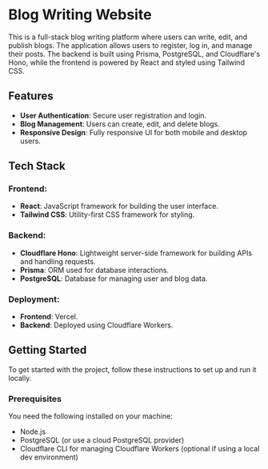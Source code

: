 # Blog Writing Website

This is a full-stack blog writing platform where users can write, edit, and publish blogs. The application allows users to register, log in, and manage their posts. The backend is built using Prisma, PostgreSQL, and Cloudflare's Hono, while the frontend is powered by React and styled using Tailwind CSS.

## Features

- **User Authentication**: Secure user registration and login.
- **Blog Management**: Users can create, edit, and delete blogs.
- **Responsive Design**: Fully responsive UI for both mobile and desktop users.

## Tech Stack

### Frontend:
- **React**: JavaScript framework for building the user interface.
- **Tailwind CSS**: Utility-first CSS framework for styling.
  
### Backend:
- **Cloudflare Hono**: Lightweight server-side framework for building APIs and handling requests.
- **Prisma**: ORM used for database interactions.
- **PostgreSQL**: Database for managing user and blog data.
  
### Deployment:
- **Frontend**: Vercel.
- **Backend**: Deployed using Cloudflare Workers.
  
## Getting Started

To get started with the project, follow these instructions to set up and run it locally.

### Prerequisites

You need the following installed on your machine:
- Node.js
- PostgreSQL (or use a cloud PostgreSQL provider)
- Cloudflare CLI for managing Cloudflare Workers (optional if using a local dev environment)


